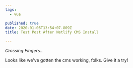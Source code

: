 ```yaml
---
tags:
  - vue

published: true
date: 2020-01-05T13:54:07.809Z
title: Test Post After Netlify CMS Install

---
```

*Crossing Fingers...*

Looks like we've gotten the cms working, folks. Give it a try!

